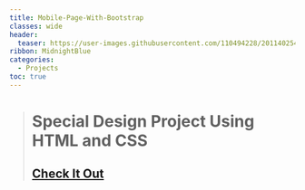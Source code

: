 ```yaml
---
title: Mobile-Page-With-Bootstrap
classes: wide
header:
  teaser: https://user-images.githubusercontent.com/110494228/201140254-abc80a8d-1c34-4d37-a6d2-f46df688ccda.jpg
ribbon: MidnightBlue
categories:
  - Projects
toc: true
---
```


> # Special Design Project Using HTML and CSS 
> ## [Check It Out](https://mohamedadel6.github.io/Mobile-Page-With-Bootstrap/)
